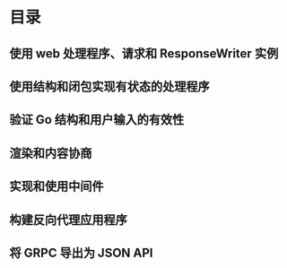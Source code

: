 # 目录

## 使用 web 处理程序、请求和 ResponseWriter 实例

## 使用结构和闭包实现有状态的处理程序

## 验证 Go 结构和用户输入的有效性

## 渲染和内容协商

## 实现和使用中间件

## 构建反向代理应用程序

## 将 GRPC 导出为 JSON API
